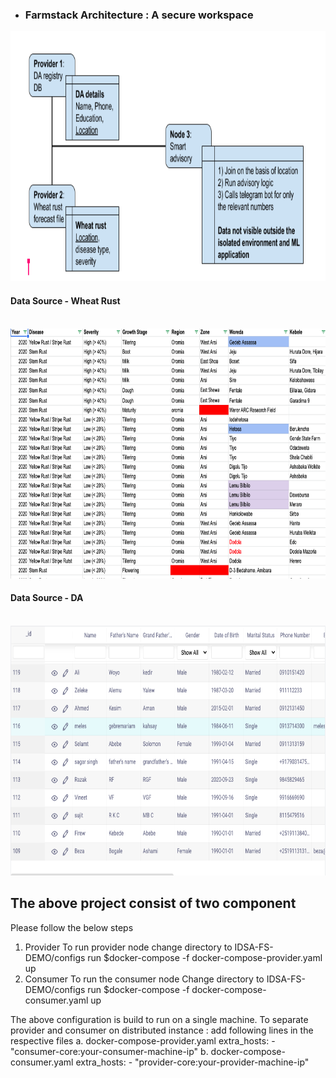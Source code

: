- ### Farmstack Architecture : A secure workspace

<img src="block_diagram.png"  height="400">

#### Data Source - Wheat Rust
</br>

<img src="wheat_rust.png"  height="400">

</br>

#### Data Source - DA 
</br>
<img src="da_registry.png"  height="400">
</br>


## The above project consist of two component
Please follow the below steps
 1. Provider
    To run provider node
        change directory to IDSA-FS-DEMO/configs
        run $docker-compose -f docker-compose-provider.yaml up
 2. Consumer
    To run the consumer node
        Change directory to IDSA-FS-DEMO/configs
        run $docker-compose -f docker-compose-consumer.yaml up

The above configuration is build to run on a single machine.
To separate provider and consumer on distributed instance :
    add following lines in the respective files
    a. docker-compose-provider.yaml
        extra_hosts:
            - "consumer-core:your-consumer-machine-ip"
    b. docker-compose-consumer.yaml
        extra_hosts:
            - "provider-core:your-provider-machine-ip"
        

